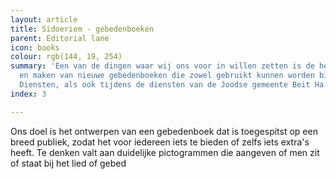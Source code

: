 ```yaml
---
layout: article
title: Sidoeriem - gebedenboeken
parent: Editorial lane
icon: books
colour: rgb(144, 19, 254)
summary: 'Een van de dingen waar wij ons voor in willen zetten is de het ontwerpen
  en maken van nieuwe gebedenboeken die zowel gebruikt kunnen worden bij de Open Synagoge
  Diensten, als ook tijdens de diensten van de Joodse gemeente Beit Ha''Chidush. '
index: 3

---
```

Ons doel is het ontwerpen van een gebedenboek dat is toegespitst op een breed publiek, zodat het voor iedereen iets te bieden of zelfs iets extra's heeft. Te denken valt aan duidelijke pictogrammen die aangeven of men zit of staat bij het lied of gebed